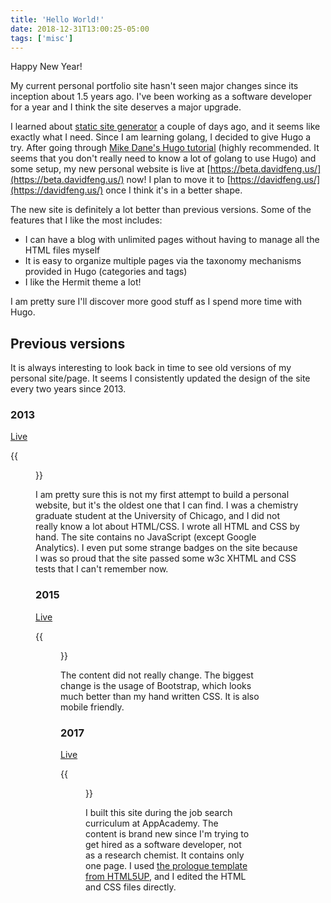 ```yaml
---
title: 'Hello World!'
date: 2018-12-31T13:00:25-05:00
tags: ['misc']
---
```


Happy New Year!

My current personal portfolio site hasn't seen major changes since its inception about 1.5 years ago. I've been working as a software developer for a year and I think the site deserves a major upgrade.

<!--truncate-->

I learned about [static site generator](https://www.staticgen.com/) a couple of days ago, and it seems like exactly what I need. Since I am learning golang, I decided to give Hugo a try. After going through [Mike Dane's Hugo tutorial](https://www.youtube.com/watch?v=qtIqKaDlqXo&list=PLLAZ4kZ9dFpOnyRlyS-liKL5ReHDcj4G3) (highly recommended. It seems that you don't really need to know a lot of golang to use Hugo) and some setup, my new personal website is live at [https://beta.davidfeng.us/](https://beta.davidfeng.us/) now! I plan to move it to [https://davidfeng.us/](https://davidfeng.us/) once I think it's in a better shape.

The new site is definitely a lot better than previous versions. Some of the features that I like the most includes:

- I can have a blog with unlimited pages without having to manage all the HTML files myself
- It is easy to organize multiple pages via the taxonomy mechanisms provided in Hugo (categories and tags)
- I like the Hermit theme a lot!

I am pretty sure I'll discover more good stuff as I spend more time with Hugo.

## Previous versions

It is always interesting to look back in time to see old versions of my personal site/page. It seems I consistently updated the design of the site every two years since 2013.

### 2013

[Live](https://davidfeng88.github.io/Personal-Site-Archive/2013/index.html)

{{<figure src="./2013.png">}}

I am pretty sure this is not my first attempt to build a personal website, but it's the oldest one that I can find. I was a chemistry graduate student at the University of Chicago, and I did not really know a lot about HTML/CSS. I wrote all HTML and CSS by hand. The site contains no JavaScript (except Google Analytics). I even put some strange badges on the site because I was so proud that the site passed some w3c XHTML and CSS tests that I can't remember now.

### 2015

[Live](https://davidfeng88.github.io/Personal-Site-Archive/2015/index.html)

{{<figure src="./2015.png">}}

The content did not really change. The biggest change is the usage of Bootstrap, which looks much better than my hand written CSS. It is also mobile friendly.

### 2017

[Live](https://davidfeng88.github.io/Personal-Site-Archive/2017/index.html)

{{<figure src="./2017.png">}}

I built this site during the job search curriculum at AppAcademy. The content is brand new since I'm trying to get hired as a software developer, not as a research chemist. It contains only one page. I used [the prologue template from HTML5UP](https://html5up.net/prologue), and I edited the HTML and CSS files directly.
